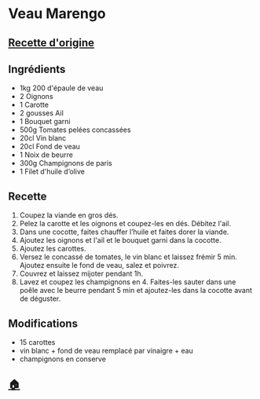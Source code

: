 # Veau Marengo

## [Recette d'origine](https://www.cuisineactuelle.fr/recettes/saute-de-veau-marengo-255502)

## Ingrédients
- 1kg 200 d'épaule de veau
- 2 Oignons
- 1 Carotte
- 2 gousses Ail
- 1 Bouquet garni
- 500g Tomates pelées concassées
- 20cl Vin blanc
- 20cl Fond de veau
- 1 Noix de beurre
- 300g Champignons de paris
- 1 Filet d'huile d’olive

## Recette
1. Coupez la viande en gros dés.
1. Pelez la carotte et les oignons et coupez-les en dés. Débitez l'ail.
1. Dans une cocotte, faites chauffer l’huile et faites dorer la viande.
1. Ajoutez les oignons et l'ail et le bouquet garni dans la cocotte.
1. Ajoutez les carottes.
1. Versez le concassé de tomates, le vin blanc et laissez frémir 5 min. Ajoutez ensuite le fond de veau, salez et poivrez.
1. Couvrez et laissez mijoter pendant 1h.
1. Lavez et coupez les champignons en 4. Faites-les sauter dans une poêle avec le beurre pendant 5 min et ajoutez-les dans la cocotte avant de déguster.

## Modifications
- 15 carottes
- vin blanc + fond de veau remplacé par vinaigre + eau
- champignons en conserve


## [:house:](/)

